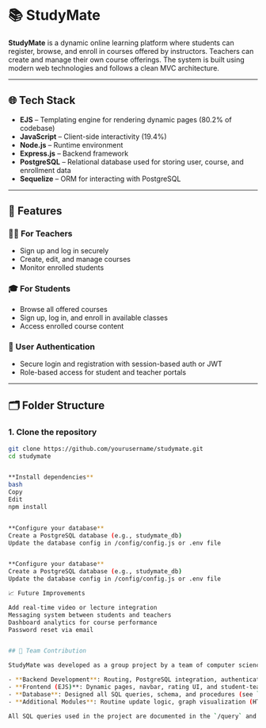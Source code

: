 # 📚 StudyMate

**StudyMate** is a dynamic online learning platform where students can register, browse, and enroll in courses offered by instructors. Teachers can create and manage their own course offerings. The system is built using modern web technologies and follows a clean MVC architecture.

---

## 🌐 Tech Stack

- **EJS** – Templating engine for rendering dynamic pages (80.2% of codebase)
- **JavaScript** – Client-side interactivity (19.4%)
- **Node.js** – Runtime environment
- **Express.js** – Backend framework
- **PostgreSQL** – Relational database used for storing user, course, and enrollment data
- **Sequelize** – ORM for interacting with PostgreSQL

---

## 🚀 Features

### 👨‍🏫 For Teachers
- Sign up and log in securely
- Create, edit, and manage courses
- Monitor enrolled students

### 🎓 For Students
- Browse all offered courses
- Sign up, log in, and enroll in available classes
- Access enrolled course content

### 🔐 User Authentication
- Secure login and registration with session-based auth or JWT
- Role-based access for student and teacher portals

---

## 🗂️ Folder Structure


### 1. Clone the repository

```bash
git clone https://github.com/yourusername/studymate.git
cd studymate


**Install dependencies**
bash
Copy
Edit
npm install


**Configure your database**
Create a PostgreSQL database (e.g., studymate_db)
Update the database config in /config/config.js or .env file


**Configure your database**
Create a PostgreSQL database (e.g., studymate_db)
Update the database config in /config/config.js or .env file

📈 Future Improvements

Add real-time video or lecture integration
Messaging system between students and teachers
Dashboard analytics for course performance
Password reset via email


## 👥 Team Contribution

StudyMate was developed as a group project by a team of computer science students. Each member contributed to different aspects of the system:

- **Backend Development**: Routing, PostgreSQL integration, authentication
- **Frontend (EJS)**: Dynamic pages, navbar, rating UI, and student-teacher flows
- **Database**: Designed all SQL queries, schema, and procedures (see `*.txt` files)
- **Additional Modules**: Routine update logic, graph visualization (HTML), PDF handling

All SQL queries used in the project are documented in the `/query` and `All_sql_query_Studymate.txt` files.

